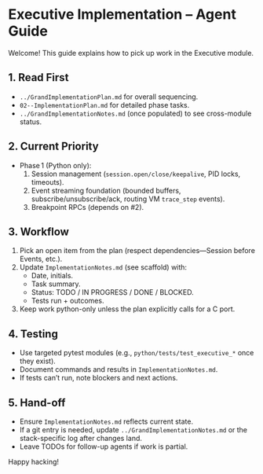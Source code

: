 # Executive Implementation – Agent Guide

Welcome! This guide explains how to pick up work in the Executive module.

## 1. Read First
- `../GrandImplementationPlan.md` for overall sequencing.
- `02--ImplementationPlan.md` for detailed phase tasks.
- `../GrandImplementationNotes.md` (once populated) to see cross-module status.

## 2. Current Priority
- Phase 1 (Python only):
  1. Session management (`session.open/close/keepalive`, PID locks, timeouts).
  2. Event streaming foundation (bounded buffers, subscribe/unsubscribe/ack, routing VM `trace_step` events).
  3. Breakpoint RPCs (depends on #2).

## 3. Workflow
1. Pick an open item from the plan (respect dependencies—Session before Events, etc.).
2. Update `ImplementationNotes.md` (see scaffold) with:
   - Date, initials.
   - Task summary.
   - Status: TODO / IN PROGRESS / DONE / BLOCKED.
   - Tests run + outcomes.
3. Keep work python-only unless the plan explicitly calls for a C port.

## 4. Testing
- Use targeted pytest modules (e.g., `python/tests/test_executive_*` once they exist).
- Document commands and results in `ImplementationNotes.md`.
- If tests can’t run, note blockers and next actions.

## 5. Hand-off
- Ensure `ImplementationNotes.md` reflects current state.
- If a git entry is needed, update `../GrandImplementationNotes.md` or the stack-specific log after changes land.
- Leave TODOs for follow-up agents if work is partial.

Happy hacking!
